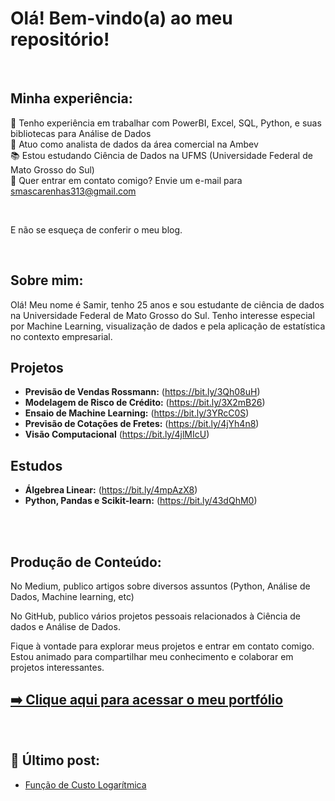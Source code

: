 # Olá! Bem-vindo(a) ao meu repositório!
<br>

## Minha experiência:

🎯 Tenho experiência em trabalhar com PowerBI, Excel, SQL, Python, e suas bibliotecas para Análise de Dados <br>
🎲 Atuo como  analista de dados da área comercial na Ambev <br>
📚 Estou estudando Ciência de Dados na UFMS (Universidade Federal de Mato Grosso do Sul) <br>
📧 Quer entrar em contato comigo? Envie um e-mail para smascarenhas313@gmail.com <br>

<br>

E não se esqueça de conferir o meu blog.

<br>

## Sobre mim:

Olá! Meu nome é Samir, tenho 25 anos e sou estudante de ciência de dados na Universidade Federal de Mato Grosso do Sul. Tenho interesse especial por Machine Learning, visualização de dados e pela aplicação de estatística no contexto empresarial.   <br>


## Projetos

- **Previsão de Vendas Rossmann:** (https://bit.ly/3Qh08uH) 
- **Modelagem de Risco de Crédito:** (https://bit.ly/3X2mB26)
- **Ensaio de Machine Learning:** (https://bit.ly/3YRcC0S)
- **Previsão de Cotações de Fretes:** (https://bit.ly/4jYh4n8)
- **Visão Computacional** (https://bit.ly/4jlMIcU)

## Estudos

- **Álgebrea Linear:** (https://bit.ly/4mpAzX8)
- **Python, Pandas e Scikit-learn:** (https://bit.ly/43dQhM0)

<br>

<br>

## Produção de Conteúdo:

No Medium, publico artigos sobre diversos assuntos (Python, Análise de Dados, Machine learning, etc)


No GitHub, publico vários projetos pessoais relacionados à Ciência de dados e Análise de Dados.
<br>

Fique à vontade para explorar meus projetos e entrar em contato comigo. Estou animado para compartilhar meu conhecimento e colaborar em projetos interessantes.

    
    
<!-- Portfolio -->
## [➡️ Clique aqui para acessar o meu portfólio](https://smaascarenhas.github.io/portfolio_projetos/)

<div><br/>

## 📌 Último post:
- [Função de Custo Logarítmica](https://medium.com/@smascarenhas313/fun%C3%A7%C3%A3o-de-custo-logar%C3%ADtmica-c5fd303ec8ca)<br/>
    

